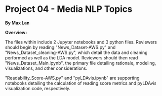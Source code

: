 # Project 04 - Media NLP Topics
**By Max Lan**

**Overview:**

The files within include 2 Jupyter notebooks and 3 python files. Reviewers should begin by reading "News_Dataset-AWS.py" and "News_Dataset_cleaning-AWS.py", which detail the data and cleaning performed as well as the LDA model. Reviewers should then read "News_Dataset_Main.ipynb", the primary file detailing rationale, modeling, visualizations, and other considerations.

"Readability_Score-AWS.py" and "pyLDAvis.ipynb" are supporting notebooks detailing the calculation of reading score metrics and pyLDAvis visualization code, respectively.
